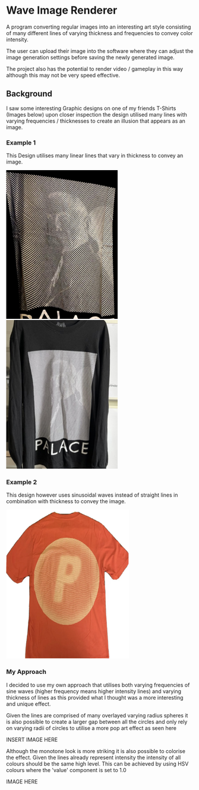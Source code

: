 # Wave Image Renderer

A program converting regular images into an interesting art style consisting of many different lines of varying thickness and frequencies to convey color intensity.

The user can upload their image into the software where they can adjust the image generation settings before saving the newly generated image. 

The project also has the potential to render video / gameplay in this way although this may not be very speed effective.


## Background 

I saw some interesting Graphic designs on one of my friends T-Shirts (Images below) upon closer inspection the design utilised many lines with varying frequencies / thicknesses to create an illusion that appears as an image.

### Example 1
This Design utilises many linear lines that vary in thickness to convey an image.
 
<img src="https://github.com/edf1101/Wave-Image-Renderer/blob/main/repoImages/IMG_1130.jpg" width="300" height="400"> <img src="https://github.com/edf1101/Wave-Image-Renderer/blob/main/repoImages/IMG_1132.jpg" width="300" height="400">

### Example 2
This design however uses sinusoidal waves instead of straight lines in combination with thickness to convey the image.

<img src="https://github.com/edf1101/Wave-Image-Renderer/blob/main/repoImages/IMG_1131.jpg" width="330" height="400">

### My Approach
I decided to use my own approach that utilises both varying frequencies of sine waves (higher frequency means higher intensity lines) and varying thickness of lines as this provided what I thought was a more interesting and unique effect.

Given the lines are comprised of many overlayed varying radius spheres it is also possible to create a larger gap between all the circles and only rely on varying radii of circles to utilise a more pop art effect as seen here

INSERT IMAGE HERE

Although the monotone look is more striking it is also possible to colorise the effect. Given the lines already represent intensity the intensity of all colours should be the same high level. This can be achieved by using HSV colours where the 'value' component is set to 1.0  

IMAGE HERE
